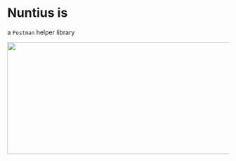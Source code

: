 # Nuntius is

a `Postman` helper library


<img src="https://github.com/gateway-fm/scriptorium/blob/PostmanLibrary/nuntius/nuntius.jpeg" data-canonical-src="https://gyazo.com/eb5c5741b6a9a16c692170a41a49c858.png" width="512" height="256" />
